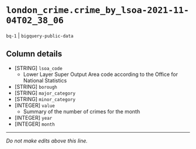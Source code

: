 # `london_crime.crime_by_lsoa-2021-11-04T02_38_06`
`bq-1` | `bigquery-public-data`

## Column details
* [STRING]    `lsoa_code`
  - Lower Layer Super Output Area code according to the Office for National Statistics
* [STRING]    `borough`
* [STRING]    `major_category`
* [STRING]    `minor_category`
* [INTEGER]   `value`
  - Summary of the number of crimes for the month
* [INTEGER]   `year`
* [INTEGER]   `month`

-------------------------------------------------------------------------------
*Do not make edits above this line.*
